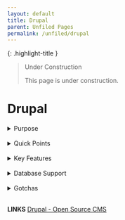 ```yaml
---
layout: default
title: Drupal
parent: Unfiled Pages
permalink: /unfiled/drupal
---
```


{: .highlight-title }
> Under Construction
>
> This page is under construction.

# Drupal

<details markdown="block">
<summary> Purpose</summary>

### Web Content Management (WCM) system
<br>
Drupal excels in creating, managing, and publishing web content. It provides a robust platform for websites, blogs, and web applications, offering features like customizable templates, user management, and content publishing workflows. Drupal is particularly known for its flexibility in building complex websites with diverse content types and intricate user interaction.

### Enterprise Content Management (ECM) system
<br>
Drupal can manage and store an organization's documents, digital assets, and records. Through its extensible architecture and modules, Drupal can facilitate collaboration, automate workflows, and integrate with other business systems. Its capabilities can be extended to include document management, digital asset management, and records retention, making it suitable for enterprise-level content management requirements.
</details>

<br>

<details>
<summary> Quick Points</summary>

- Free and open-source
- Written in the PHP programming language and requires a database such as MySQL or PostgreSQL to store content and settings.
- Known for its flexibility, modularity, and a wide range of features,
- Multi-Tenancy: can be configured for multi-site setups, allowing you to run multiple websites from a single codebase, each with their own custom configurations.
- Custom UI: Offers extensive theming options to customize user interfaces.
- Business Rules: Supports customizable workflows and business logic through its module system.
- Infrastructure as Code: Can be deployed and managed through tools like Ansible, Chef, or Puppet, and supports containerization with Docker.
- Widely used for websites that require high levels of security, such as government websites, large organizations, and universities.
</details>

<br>

<details>
<summary> Key Features</summary>

**Flexibility and Extensibility**

- **Custom Content Types and Fields**: Drupal allows for the creation of custom content types and fields, enabling you to tailor the content structure to match the specific needs of tracking complaints, managing case studies, or publishing informational content.

- **Modular Architecture**: With thousands of modules (plugins) available, Drupal can be extended to include additional functionalities such as forums, user management, and complex search capabilities, without needing to develop these features from scratch.

**User and Role Management**


- **Advanced User Management**: Drupal provides robust user management capabilities, including the creation of custom user roles and permissions. This feature is critical for an application that serves different institutions and user groups, allowing you to control access to sensitive information and functionalities based on the user's role.

- **Workflow and Access Control**: It supports complex workflows and content access control mechanisms, essential for managing the review and publication process of complaints and related content.

**Multi-site Support**

- Multi-site Configuration: Drupal excels at managing multi-site architectures, allowing you to run multiple sites from a single Drupal codebase. This is particularly beneficial if you plan to deploy the application across different institutions, each with its own sub-site but sharing a common functionality set.

**Security**


- Security Reports and Updates: Drupal has a dedicated security team that regularly publishes security advisories and updates. This proactive approach helps in identifying and fixing vulnerabilities swiftly.

- Built-in Access Control and Permissions: Drupal provides extensive access control mechanisms and permissions that allow fine-grained control over who can view and manage content, making it easier to enforce strict security policies.

- Community Vigilance: Being open-source, Drupal benefits from a large community of developers and users who contribute to the platform's security by identifying vulnerabilities and developing fixes.

- Secure by Design: Drupal's core system has been designed with a focus on security, providing strong foundational elements that help prevent common security issues.

- Extensibility with Security in Mind: Drupal's extensive library of modules allows for customization and extension of functionality without compromising on security. However, it's important to only use modules that are actively maintained and have a good security record.

- Compliance Support: Drupal supports compliance with various security standards and regulations, making it easier for organizations to meet specific security requirements.

**Scalability and Performance**

- Scalability: Drupal can scale to support high traffic loads and large amounts of content, which is crucial for applications expected to grow over time.

- Caching and Performance Optimization: It includes built-in caching and a variety of advanced performance optimization options to ensure the application remains fast and responsive as it scales.

**Integration Capabilities**

- API-First Approach: With its latest versions, Drupal has adopted an API-first approach, making it easier to integrate with other systems and technologies, including React for the frontend. This means you can use Drupal as a headless CMS to manage content while leveraging React and MUI components for a dynamic and engaging user interface.

</details>

<br>
<details>

<summary> Database Support</summary>

MySQL and PostgreSQL are the most commonly used databases with Drupal, it also supports other database systems, especially with the improvements made in Drupal 7 and later versions which introduced a database abstraction layer. This abstraction layer allows for the integration of Drupal with various database engines. The main databases supported by Drupal include:

- MySQL/MariaDB: MySQL is the most widely used database with Drupal. MariaDB, a fork of MySQL, is fully compatible with Drupal and often used as a drop-in replacement.

- PostgreSQL: Known for its standards compliance and advanced features, PostgreSQL is another popular choice among Drupal developers for sites requiring complex data management.

- SQLite: Drupal supports SQLite, which is a lightweight, file-based database. SQLite is often used for testing, small sites, or development purposes due to its simplicity and easy setup.

- SQL Server: Drupal supports Microsoft SQL Server, especially in environments where Microsoft technologies are predominant. This support is mainly facilitated through contributed modules that extend Drupal's database compatibility.

- Oracle: While not supported out of the box, there are contributed modules and solutions in the Drupal community that enable integration with Oracle databases for enterprises that rely on Oracle's database solutions.

> It's important to note that while Drupal can work with these database systems, the level of support, performance, and features available may vary depending on the database used. MySQL and MariaDB tend to have the most comprehensive support due to their widespread use and the active development of Drupal modules for these platforms. For other databases like SQL Server and Oracle, additional modules or configurations may be required to achieve full functionality. Always check the specific requirements and support status for the Drupal version you are using when considering a database system.  

</details>


<br>
<details>

<summary> Gotchas</summary>

- learning curve for site builders and developers new to Drupal that can more complex than simpler platforms like wordpress

- need for careful selection of modules and configurations to ensure performance and maintainability

</details>
<br>

**LINKS**
[Drupal - Open Source CMS](https://www.google.com/url?q=https%3A%2F%2Fwww.drupal.org%2F&sa=D&sntz=1&usg=AOvVaw0zljFIK0RQXTCgS3xZ_VDU)
